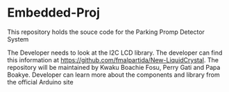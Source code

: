 # Embedded-Proj
This repository holds the souce code for the Parking Promp Detector System

The Developer needs to look at the I2C LCD library. The developer can find this information at  https://github.com/fmalpartida/New-LiquidCrystal.
The repository will be maintained by Kwaku Boachie Fosu, Perry Gati and Papa Boakye. Developer can learn more about the components and library from the official Arduino site
